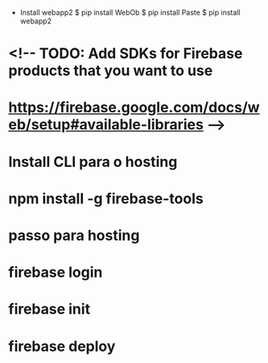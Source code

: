  - Install webapp2
    $ pip install WebOb
    $ pip install Paste
    $ pip install webapp2

# <!-- The core Firebase JS SDK is always required and must be listed first -->
# <script src="/__/firebase/8.0.2/firebase-app.js"></script>

# <!-- TODO: Add SDKs for Firebase products that you want to use
#      https://firebase.google.com/docs/web/setup#available-libraries -->
# <script src="/__/firebase/8.0.2/firebase-analytics.js"></script>

# <!-- Initialize Firebase -->
# <script src="/__/firebase/init.js"></script>

# Install CLI para o hosting
# npm install -g firebase-tools

# passo para hosting
# firebase login
# firebase init
# firebase deploy